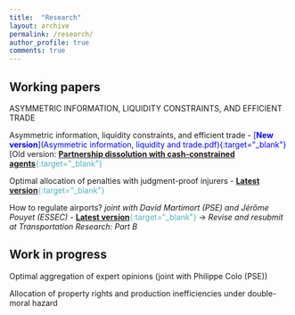 ```yaml
---
title:  "Research"
layout: archive
permalink: /research/
author_profile: true
comments: true
---
```


## Working papers

ASYMMETRIC INFORMATION, LIQUIDITY CONSTRAINTS, AND
EFFICIENT TRADE

Asymmetric information, liquidity constraints, and efficient trade - <span style="color:blue;">[**New version**](Asymmetric information, liquidity and trade.pdf){:target="_blank"}</span>
[Old version: <span style="color:#4CB1BD;">[**Partnership dissolution with cash-constrained agents**](https://papers.ssrn.com/sol3/papers.cfm?abstract_id=3939829){:target="_blank"}</span>

Optimal allocation of penalties with judgment-proof injurers - <span style="color:#4CB1BD;">[**Latest version**](../files/allocation_penalties_pommey.pdf){:target="_blank"}</span>

How to regulate airports? *joint with David Martimort (PSE) and Jérôme Pouyet (ESSEC)* - <span style="color:#4CB1BD;">[**Latest version**](https://hal.archives-ouvertes.fr/hal-03328394/document){:target="_blank"}</span>
-> *Revise and resubmit at Transportation Research: Part B*

## Work in progress

Optimal aggregation of expert opinions (joint with Philippe Colo (PSE))

Allocation of property rights and production inefficiencies under double-moral hazard

